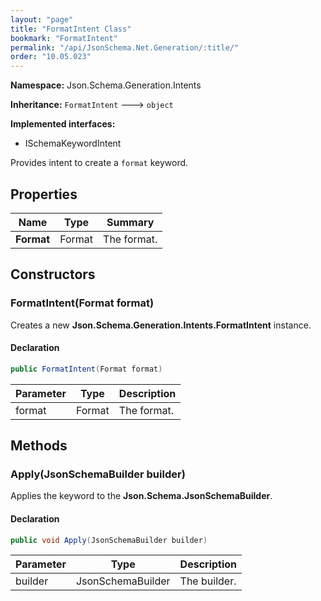 ```yaml
---
layout: "page"
title: "FormatIntent Class"
bookmark: "FormatIntent"
permalink: "/api/JsonSchema.Net.Generation/:title/"
order: "10.05.023"
---
```

**Namespace:** Json.Schema.Generation.Intents

**Inheritance:**
`FormatIntent`
 🡒 
`object`

**Implemented interfaces:**

- ISchemaKeywordIntent

Provides intent to create a `format` keyword.

## Properties

| Name | Type | Summary |
|---|---|---|
| **Format** | Format | The format. |

## Constructors

### FormatIntent(Format format)

Creates a new **Json.Schema.Generation.Intents.FormatIntent** instance.

#### Declaration

```c#
public FormatIntent(Format format)
```

| Parameter | Type | Description |
|---|---|---|
| format | Format | The format. |


## Methods

### Apply(JsonSchemaBuilder builder)

Applies the keyword to the **Json.Schema.JsonSchemaBuilder**.

#### Declaration

```c#
public void Apply(JsonSchemaBuilder builder)
```

| Parameter | Type | Description |
|---|---|---|
| builder | JsonSchemaBuilder | The builder. |


